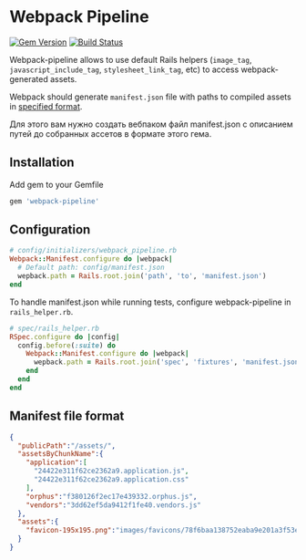 # Webpack Pipeline

[![Gem Version](https://badge.fury.io/rb/webpack-pipeline.svg)](https://badge.fury.io/rb/webpack-pipeline) [![Build Status](https://api.travis-ci.org/rambler-digital-solutions/webpack-pipeline.svg?branch=master)](https://travis-ci.org/rambler-digital-solutions/webpack-pipeline)

Webpack-pipeline allows to use default Rails helpers (`image_tag`, `javascript_include_tag`, `stylesheet_link_tag`, etc) to access webpack-generated assets.

Webpack should generate `manifest.json` file with paths to compiled assets in [specified format](#manifest-file-format).

Для этого вам нужно создать вебпаком файл manifest.json с описанием путей до собранных ассетов в формате этого гема.

## Installation

Add gem to your Gemfile

```ruby
gem 'webpack-pipeline'
```

## Configuration

```ruby
# config/initializers/webpack_pipeline.rb
Webpack::Manifest.configure do |webpack|
  # Default path: config/manifest.json
  wepback.path = Rails.root.join('path', 'to', 'manifest.json')
end
```

To handle manifest.json while running tests, configure webpack-pipeline in `rails_helper.rb`.

```ruby
# spec/rails_helper.rb
RSpec.configure do |config|
  config.before(:suite) do
    Webpack::Manifest.configure do |webpack|
      wepback.path = Rails.root.join('spec', 'fixtures', 'manifest.json')
    end
  end
end
```

## Manifest file format

```json
{
  "publicPath":"/assets/",
  "assetsByChunkName":{
    "application":[
      "24422e311f62ce2362a9.application.js",
      "24422e311f62ce2362a9.application.css"
    ],
    "orphus":"f380126f2ec17e439332.orphus.js",
    "vendors":"3dd62ef5da9412f1fe40.vendors.js"
  },
  "assets":{
    "favicon-195x195.png":"images/favicons/78f6baa138752eaba9e201a3f53e3c3b.favicon-195x195.png"
  }
}
```
